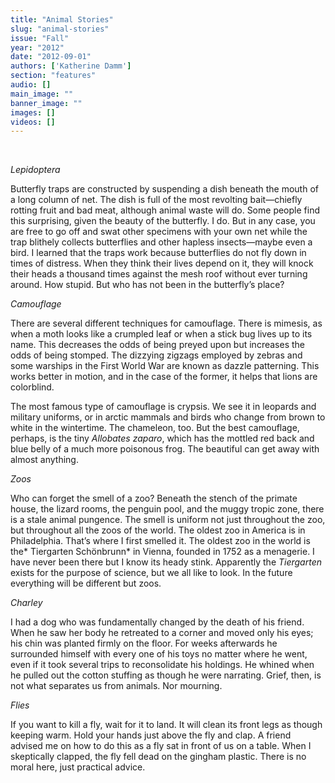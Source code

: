 ```yaml
---
title: "Animal Stories"
slug: "animal-stories"
issue: "Fall"
year: "2012"
date: "2012-09-01"
authors: ['Katherine Damm']
section: "features"
audio: []
main_image: ""
banner_image: ""
images: []
videos: []
---
```

 

*Lepidoptera*

  Butterfly traps are constructed by suspending a dish beneath the mouth of a long column of net. The dish is full of the most revolting bait—chiefly rotting fruit and bad meat, although animal waste will do. Some people find this surprising, given the beauty of the butterfly. I do. But in any case, you are free to go off and swat other specimens with your own net while the trap blithely collects butterflies and other hapless insects—maybe even a bird. I learned that the traps work because butterflies do not fly down in times of distress. When they think their lives depend on it, they will knock their heads a thousand times against the mesh roof without ever turning around. How stupid. But who has not been in the butterfly’s place?

 *Camouflage*

  There are several different techniques for camouflage. There is mimesis, as when a moth looks like a crumpled leaf or when a stick bug lives up to its name. This decreases the odds of being preyed upon but increases the odds of being stomped. The dizzying zigzags employed by zebras and some warships in the First World War are known as dazzle patterning. This works better in motion, and in the case of the former, it helps that lions are colorblind.

 The most famous type of camouflage is crypsis. We see it in leopards and military uniforms, or in arctic mammals and birds who change from brown to white in the wintertime. The chameleon, too. But the best camouflage, perhaps, is the tiny *Allobates zaparo*, which has the mottled red back and blue belly of a much more poisonous frog. The beautiful can get away with almost anything.

 *Zoos*

  Who can forget the smell of a zoo? Beneath the stench of the primate house, the lizard rooms, the penguin pool, and the muggy tropic zone, there is a stale animal pungence. The smell is uniform not just throughout the zoo, but throughout all the zoos of the world. The oldest zoo in America is in Philadelphia. That’s where I first smelled it. The oldest zoo in the world is the* Tiergarten Schönbrunn* in Vienna, founded in 1752 as a menagerie. I have never been there but I know its heady stink. Apparently the *Tiergarten* exists for the purpose of science, but we all like to look. In the future everything will be different but zoos.

 *Charley*

  I had a dog who was fundamentally changed by the death of his friend. When he saw her body he retreated to a corner and moved only his eyes; his chin was planted firmly on the floor. For weeks afterwards he surrounded himself with every one of his toys no matter where he went, even if it took several trips to reconsolidate his holdings. He whined when he pulled out the cotton stuffing as though he were narrating. Grief, then, is not what separates us from animals. Nor mourning.

 *Flies*

  If you want to kill a fly, wait for it to land. It will clean its front legs as though keeping warm. Hold your hands just above the fly and clap. A friend advised me on how to do this as a fly sat in front of us on a table. When I skeptically clapped, the fly fell dead on the gingham plastic. There is no moral here, just practical advice.

  

  

  

  

 

